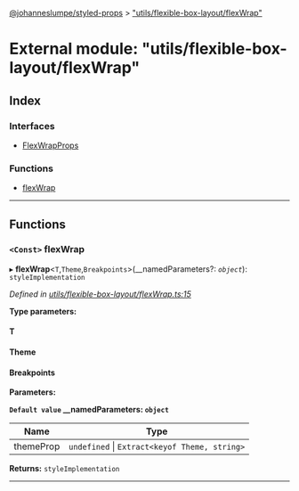 [@johanneslumpe/styled-props](../README.md) > ["utils/flexible-box-layout/flexWrap"](../modules/_utils_flexible_box_layout_flexwrap_.md)

# External module: "utils/flexible-box-layout/flexWrap"

## Index

### Interfaces

* [FlexWrapProps](../interfaces/_utils_flexible_box_layout_flexwrap_.flexwrapprops.md)

### Functions

* [flexWrap](_utils_flexible_box_layout_flexwrap_.md#flexwrap)

---

## Functions

<a id="flexwrap"></a>

### `<Const>` flexWrap

▸ **flexWrap**<`T`,`Theme`,`Breakpoints`>(__namedParameters?: *`object`*): `styleImplementation`

*Defined in [utils/flexible-box-layout/flexWrap.ts:15](https://github.com/johanneslumpe/styled-props/blob/8e709f1/src/utils/flexible-box-layout/flexWrap.ts#L15)*

**Type parameters:**

#### T 
#### Theme 
#### Breakpoints 
**Parameters:**

**`Default value` __namedParameters: `object`**

| Name | Type |
| ------ | ------ |
| themeProp | `undefined` \| `Extract<keyof Theme, string>` |

**Returns:** `styleImplementation`

___

